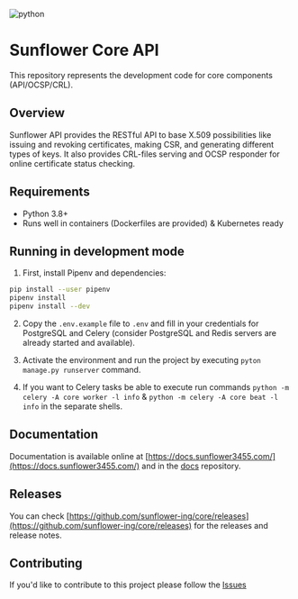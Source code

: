 ![python](https://img.shields.io/badge/python-3.8%20%7C%203.9%20%7C%203.10-blue)

# Sunflower Core API

This repository represents the development code for core components (API/OCSP/CRL).

## Overview

Sunflower API provides the RESTful API to base X.509 possibilities like issuing and revoking certificates, making CSR, and generating different types of keys. It also provides CRL-files serving and OCSP responder for online certificate status checking.

## Requirements

- Python 3.8+
- Runs well in containers (Dockerfiles are provided) & Kubernetes ready


## Running in development mode

1. First, install Pipenv and dependencies:

```bash
pip install --user pipenv
pipenv install
pipenv install --dev
```

2. Copy the `.env.example` file to `.env` and fill in your credentials for PostgreSQL and Celery (consider PostgreSQL and Redis servers are already started and available).

3. Activate the environment and run the project by executing `pyton manage.py runserver` command.

4. If you want to Celery tasks be able to execute run commands `python -m celery -A core worker -l info` & `python -m celery -A core beat -l info` in the separate shells.


## Documentation

Documentation is available online at [https://docs.sunflower3455.com/](https://docs.sunflower3455.com/) and in the [docs](https://github.com/sunflower-ing/docs) repository.

## Releases

You can check [https://github.com/sunflower-ing/core/releases](https://github.com/sunflower-ing/core/releases) for the releases and release notes.

## Contributing

If you'd like to contribute to this project please follow the [Issues](https://github.com/sunflower-ing/core/issues)
